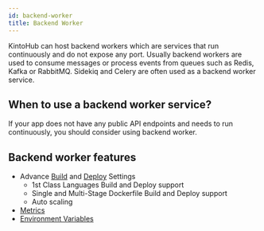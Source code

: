 ```yaml
---
id: backend-worker
title: Backend Worker
---
```


KintoHub can host backend workers which are services that run continuously and do not expose any port.
Usually backend workers are used to consume messages or process events from queues such as Redis, Kafka or RabbitMQ.
Sidekiq and Celery are often used as a backend worker service.

## When to use a backend worker service?

If your app does not have any public API endpoints and needs to run continuously, you should consider using backend worker.

## Backend worker features

* Advance [Build](../anatomy/anatomy-build-settings.md) and [Deploy](../anatomy/anatomy-deploy.md) Settings
    * 1st Class Languages Build and Deploy support
    * Single and Multi-Stage Dockerfile Build and Deploy support
    * Auto scaling
* [Metrics](../anatomy/anatomy-metrics.md)
* [Environment Variables](../anatomy/anatomy-environment-variables.md)
